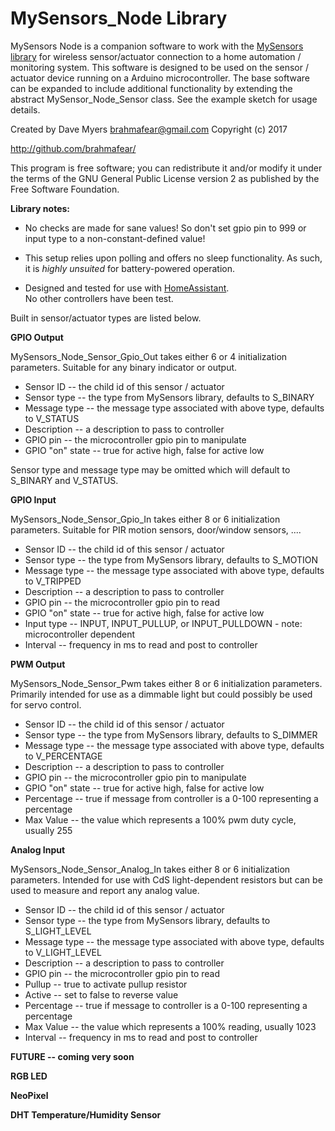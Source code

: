 # MySensors_Node Library


MySensors Node is a companion software to work with the [MySensors library](http://www.mysensors.org)
for wireless sensor/actuator connection to a home automation / monitoring
system.  This software is designed to be used on the sensor / actuator device
running on a Arduino microcontroller.  The base software can be expanded to
include additional functionality by extending the abstract MySensor_Node_Sensor
class.  See the example sketch for usage details.

Created by Dave Myers <brahmafear@gmail.com>
Copyright (c) 2017

http://github.com/brahmafear/

This program is free software; you can redistribute it and/or
modify it under the terms of the GNU General Public License
version 2 as published by the Free Software Foundation.

**Library notes:**

  * No checks are made for sane values!  So don't set gpio pin to 999 or input
type to a non-constant-defined value!

  * This setup relies upon polling and offers no sleep functionality.  As such, it is
*highly unsuited* for battery-powered operation.  

  * Designed and tested for use with [HomeAssistant](https://home-assistant.io/).  
  No other controllers have been test.




Built in sensor/actuator types are listed below.

**GPIO Output**

MySensors_Node_Sensor_Gpio_Out takes either 6 or 4 initialization parameters.  Suitable
for any binary indicator or output.
  * Sensor ID -- the child id of this sensor / actuator
  * Sensor type -- the type from MySensors library, defaults to S_BINARY
  * Message type -- the message type associated with above type, defaults to V_STATUS
  * Description -- a description to pass to controller
  * GPIO pin -- the microcontroller gpio pin to manipulate
  * GPIO "on" state -- true for active high, false for active low

  Sensor type and message type may be omitted which will default to S_BINARY
  and V_STATUS.  

**GPIO Input**

MySensors_Node_Sensor_Gpio_In takes either 8 or 6 initialization parameters.  Suitable
for PIR motion sensors, door/window sensors, ....
  * Sensor ID -- the child id of this sensor / actuator
  * Sensor type -- the type from MySensors library, defaults to S_MOTION
  * Message type -- the message type associated with above type, defaults to V_TRIPPED
  * Description -- a description to pass to controller
  * GPIO pin -- the microcontroller gpio pin to read
  * GPIO "on" state -- true for active high, false for active low
  * Input type -- INPUT, INPUT_PULLUP, or INPUT_PULLDOWN - note: microcontroller dependent
  * Interval -- frequency in ms to read and post to controller

**PWM Output**

MySensors_Node_Sensor_Pwm takes either 8 or 6 initialization parameters.  Primarily intended
for use as a dimmable light but could possibly be used for servo control.
  * Sensor ID -- the child id of this sensor / actuator
  * Sensor type -- the type from MySensors library, defaults to S_DIMMER
  * Message type -- the message type associated with above type, defaults to V_PERCENTAGE
  * Description -- a description to pass to controller  
  * GPIO pin -- the microcontroller gpio pin to manipulate
  * GPIO "on" state -- true for active high, false for active low
  * Percentage -- true if message from controller is a 0-100 representing a percentage
  * Max Value -- the value which represents a 100% pwm duty cycle, usually 255

**Analog Input**

MySensors_Node_Sensor_Analog_In takes either 8 or 6 initialization parameters.  Intended
for use with CdS light-dependent resistors but can be used to measure and report any analog value.
  * Sensor ID -- the child id of this sensor / actuator
  * Sensor type -- the type from MySensors library, defaults to S_LIGHT_LEVEL
  * Message type -- the message type associated with above type, defaults to V_LIGHT_LEVEL
  * Description -- a description to pass to controller
  * GPIO pin -- the microcontroller gpio pin to read
  * Pullup -- true to activate pullup resistor
  * Active -- set to false to reverse value
  * Percentage -- true if message to controller is a 0-100 representing a percentage
  * Max Value -- the value which represents a 100% reading, usually 1023
  * Interval -- frequency in ms to read and post to controller

**FUTURE -- coming very soon**

**RGB LED**

**NeoPixel**

**DHT Temperature/Humidity Sensor**  
